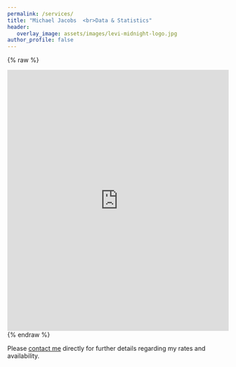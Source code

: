 ```yaml
---
permalink: /services/
title: "Michael Jacobs  <br>Data & Statistics"
header: 
   overlay_image: assets/images/levi-midnight-logo.jpg
author_profile: false
---
```

{% raw %}
<iframe title="Statistical &amp;amp; Data Services" aria-label="chart" id="datawrapper-chart-lNgAd" src="https://datawrapper.dwcdn.net/lNgAd/3/" scrolling="no" frameborder="0" style="width: 0; min-width: 100% !important; border: none;" height="593"></iframe><script type="text/javascript">!function(){"use strict";window.addEventListener("message",(function(a){if(void 0!==a.data["datawrapper-height"])for(var e in a.data["datawrapper-height"]){var t=document.getElementById("datawrapper-chart-"+e)||document.querySelector("iframe[src*='"+e+"']");t&&(t.style.height=a.data["datawrapper-height"][e]+"px")}}))}();
</script>
{% endraw %}
  
Please [contact me](mailto:mjacobsdata@gmail.com) directly for further details regarding my rates and availability. 
